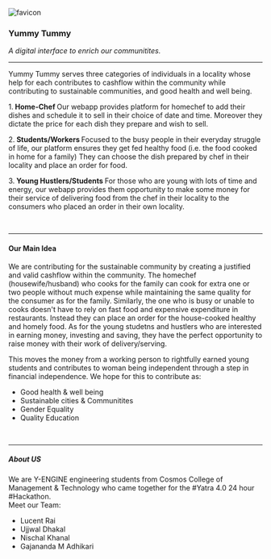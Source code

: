![favicon](https://user-images.githubusercontent.com/20392986/212522384-b93225a1-e76f-4987-ab1b-45d7dd8f547f.svg)

<h3>Yummy Tummy<br/></h3>
<i>A digital interface to enrich our communitites.</i><br/><hr>

Yummy Tummy serves three categories of individuals in a locality whose help for each contributes to cashflow within the community while contributing to sustainable communities, and good health and well being. </br>

1.<b> Home-Chef </b>
  Our webapp provides platform for homechef to add their dishes and schedule it to sell in their choice of date and time.
  Moreover they dictate the price for each dish they prepare and wish to sell.
 
2.<b> Students/Workers </b>
  Focused to the busy people in their everyday struggle of life, our platform ensures they get fed healthy food (i.e. the food cooked in home for a family)
  They can choose the dish prepared by chef in their locality and place an order for food.
  
 3.<b> Young Hustlers/Students </b>
   For those who are young with lots of time and energy, our webapp provides them opportunity to make some money for their service of delivering food from    the chef in their locality to the consumers who placed an order in their own locality.
 
<br/><hr>
<h4>Our Main Idea</h4>

We are contributing for the sustainable community by creating a justified and valid cashflow within the community. 
The homechef (housewife/husband) who cooks for the family can cook for extra one or two people without much expense while maintaining the same quality for the consumer as for the family. 
Similarly, the one who is busy or unable to cooks doesn't have to rely on fast food and expensive expenditure in restaurants. Instead they can place an order for the house-cooked healthy and homely food.
As for the young studetns and hustlers who are interested in earning money, investing and saving, they have the perfect opportunity to raise money with their work of delivery/serving.

This moves the money from a working person to rightfully earned young students and contributes to woman being independent through a step in financial independence.
We hope for this to contribute as:
<ul><li>Good health & well being</li>
  <li>Sustainable cities & Communitites</li>
  <li>Gender Equality</li>
  <li>Quality Education</li></ul>
  
  <br/><hr>
  
  <h5> About US </h5>
  We are Y-ENGINE engineering students from Cosmos College of Management & Technology who came together for the #Yatra 4.0 24 hour #Hackathon. <br/>
  Meet our Team:
  <ul>
  <li>Lucent Rai</li>
  <li>Ujjwal Dhakal</li>
  <li>Nischal Khanal</li>
  <li>Gajananda M Adhikari</li>
  </ul>
  
